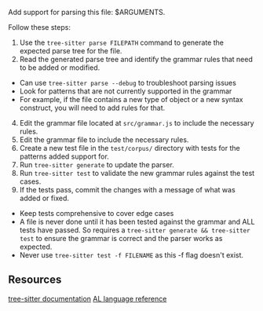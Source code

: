 Add support for parsing this file: $ARGUMENTS.

Follow these steps:

1. Use the `tree-sitter parse FILEPATH` command to generate the expected parse tree for the file.
2. Read the generated parse tree and identify the grammar rules that need to be added or modified.
 - Can use `tree-sitter parse --debug` to troubleshoot parsing issues
 - Look for patterns that are not currently supported in the grammar
 - For example, if the file contains a new type of object or a new syntax construct, you will need to add rules for that.
4. Edit the grammar file located at `src/grammar.js` to include the necessary rules.
5. Edit the grammar file to include the necessary rules.
6. Create a new test file in the `test/corpus/` directory with tests for the patterns added support for.
7. Run `tree-sitter generate` to update the parser.
8. Run `tree-sitter test` to validate the new grammar rules against the test cases.
9. If the tests pass, commit the changes with a message of what was added or fixed.

- Keep tests comprehensive to cover edge cases
- A file is never done until it has been tested against the grammar and ALL tests have passed. So requires a `tree-sitter generate && tree-sitter test` to ensure the grammar is correct and the parser works as expected.
- Never use `tree-sitter test -f FILENAME` as this -f flag doesn't exist.

## Resources
[tree-sitter documentation](https://tree-sitter.github.io/tree-sitter/)
[AL language reference](https://docs.microsoft.com/en-us/dynamics365/business-central/dev-itpro/developer/devenv-al-language-reference)

